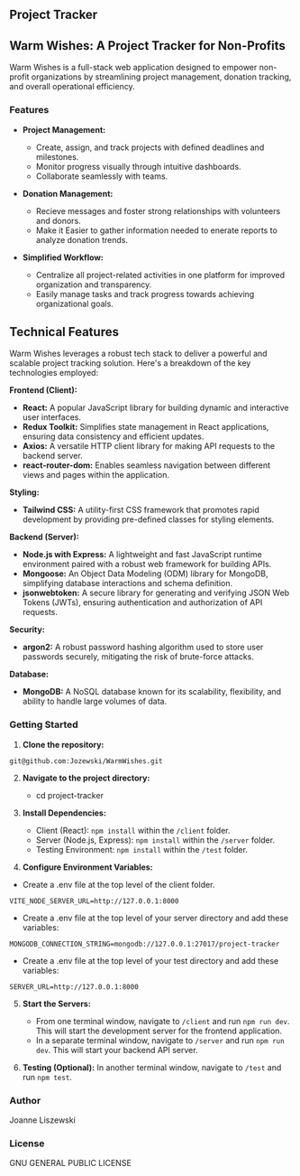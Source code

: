 ## Project Tracker 

## Warm Wishes: A Project Tracker for Non-Profits

Warm Wishes is a full-stack web application designed to empower non-profit organizations by streamlining project management, donation tracking, and overall operational efficiency. 


### Features

* **Project Management:**
    * Create, assign, and track projects with defined deadlines and milestones.
    * Monitor progress visually through intuitive dashboards.
    * Collaborate seamlessly with teams.

* **Donation Management:**  
    * Recieve messages and foster strong relationships with volunteers and donors. 
    * Make it Easier to gather information needed to enerate reports to analyze donation trends.

* **Simplified Workflow:**  
    * Centralize all project-related activities in one platform for improved organization and transparency.
    * Easily manage tasks and track progress towards achieving organizational goals.

## Technical Features

Warm Wishes leverages a robust tech stack to deliver a powerful and scalable project tracking solution. Here's a breakdown of the key technologies employed:

**Frontend (Client):**

* **React:** A popular JavaScript library for building dynamic and interactive user interfaces. 
* **Redux Toolkit:** Simplifies state management in React applications, ensuring data consistency and efficient updates.
* **Axios:** A versatile HTTP client library for making API requests to the backend server.
* **react-router-dom:** Enables seamless navigation between different views and pages within the application.

**Styling:**

* **Tailwind CSS:**  A utility-first CSS framework that promotes rapid development by providing pre-defined classes for styling elements. 


**Backend (Server):**

* **Node.js with Express:** A lightweight and fast JavaScript runtime environment paired with a robust web framework for building APIs.
* **Mongoose:** An Object Data Modeling (ODM) library for MongoDB, simplifying database interactions and schema definition.
* **jsonwebtoken:** A secure library for generating and verifying JSON Web Tokens (JWTs), ensuring authentication and authorization of API requests.

**Security:**

* **argon2:** A robust password hashing algorithm used to store user passwords securely, mitigating the risk of brute-force attacks.


**Database:** 

* **MongoDB:**  A NoSQL database known for its scalability, flexibility, and ability to handle large volumes of data.


### Getting Started

1. **Clone the repository:**
 ```
git@github.com:Jozewski/WarmWishes.git
 ```  

2. **Navigate to the project directory:**

     * cd project-tracker


3. **Install Dependencies:**

    * Client (React): `npm install` within the `/client` folder.
    * Server (Node.js, Express): `npm install` within the `/server` folder.
    * Testing Environment: `npm install` within the `/test` folder. 

4. **Configure Environment Variables:**

 * Create a .env file at the top level of the client folder.

  ```
  VITE_NODE_SERVER_URL=http://127.0.0.1:8000
 
   ```

  * Create a .env file at the top level of your server directory and add these variables:

   ```
   MONGODB_CONNECTION_STRING=mongodb://127.0.0.1:27017/project-tracker

   ```

   * Create a .env file at the top level of your test directory and add these variables:

   ```
   SERVER_URL=http://127.0.0.1:8000

   ```



5. **Start the Servers:**

    * From one terminal window, navigate to `/client` and run `npm run dev`. This will start the development server for the frontend application. 
    * In a separate terminal window, navigate to `/server` and run `npm run dev`. This will start your backend API server.



6. **Testing (Optional):**  In another terminal window, navigate to `/test` and run `npm test`.



### Author

Joanne Liszewski

### License

GNU GENERAL PUBLIC LICENSE





